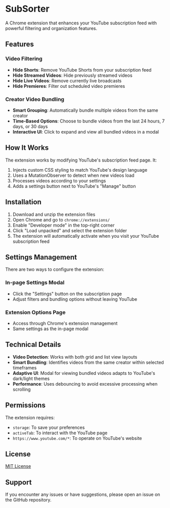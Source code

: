 # SubSorter

A Chrome extension that enhances your YouTube subscription feed with powerful filtering and organization features.

## Features

### Video Filtering
- **Hide Shorts**: Remove YouTube Shorts from your subscription feed
- **Hide Streamed Videos**: Hide previously streamed videos
- **Hide Live Videos**: Remove currently live broadcasts
- **Hide Premieres**: Filter out scheduled video premieres

### Creator Video Bundling
- **Smart Grouping**: Automatically bundle multiple videos from the same creator
- **Time-Based Options**: Choose to bundle videos from the last 24 hours, 7 days, or 30 days
- **Interactive UI**: Click to expand and view all bundled videos in a modal

## How It Works

The extension works by modifying YouTube's subscription feed page. It:

1. Injects custom CSS styling to match YouTube's design language
2. Uses a MutationObserver to detect when new videos load
3. Processes videos according to your settings
4. Adds a settings button next to YouTube's "Manage" button

## Installation

1. Download and unzip the extension files
2. Open Chrome and go to `chrome://extensions/`
3. Enable "Developer mode" in the top-right corner
4. Click "Load unpacked" and select the extension folder
5. The extension will automatically activate when you visit your YouTube subscription feed

## Settings Management

There are two ways to configure the extension:

### In-page Settings Modal
- Click the "Settings" button on the subscription page
- Adjust filters and bundling options without leaving YouTube

### Extension Options Page
- Access through Chrome's extension management
- Same settings as the in-page modal

## Technical Details

- **Video Detection**: Works with both grid and list view layouts
- **Smart Bundling**: Identifies videos from the same creator within selected timeframes
- **Adaptive UI**: Modal for viewing bundled videos adapts to YouTube's dark/light themes
- **Performance**: Uses debouncing to avoid excessive processing when scrolling


## Permissions

The extension requires:
- `storage`: To save your preferences
- `activeTab`: To interact with the YouTube page
- `https://www.youtube.com/*`: To operate on YouTube's website

## License

[MIT License](LICENSE)

## Support

If you encounter any issues or have suggestions, please open an issue on the GitHub repository.

